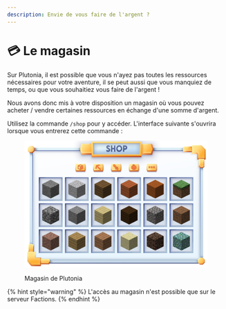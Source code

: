 ```yaml
---
description: Envie de vous faire de l'argent ?
---
```


# 💳 Le magasin

Sur Plutonia, il est possible que vous n'ayez pas toutes les ressources nécessaires pour votre aventure, il se peut aussi que vous manquiez de temps, ou que vous souhaitiez vous faire de l'argent !

Nous avons donc mis à votre disposition un magasin où vous pouvez acheter / vendre certaines ressources en échange d'une somme d'argent.

Utilisez la commande `/shop` pour y accéder. L'interface suivante s'ouvrira lorsque vous entrerez cette commande :

<figure><img src="../.gitbook/assets/shop.png" alt=""><figcaption><p>Magasin de Plutonia</p></figcaption></figure>



{% hint style="warning" %}
L'accès au magasin n'est possible que sur le serveur Factions.
{% endhint %}

